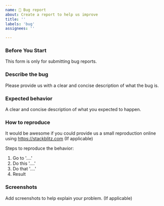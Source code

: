 ```yaml
---
name: 🐞 Bug report
about: Create a report to help us improve
title: ''
labels: 'bug'
assignees: ''

---
```


### Before You Start
This form is only for submitting bug reports.

### Describe the bug
Please provide us with a clear and concise description of what the bug is.

### Expected behavior
A clear and concise description of what you expected to happen.

### How to reproduce
It would be awesome if you could provide us a small reproduction online using https://stackblitz.com (If applicable)

Steps to reproduce the behavior:
1. Go to '....'
2. Do this '....'
3. Do that '....'
4. Result

### Screenshots
Add screenshots to help explain your problem. (If applicable)

